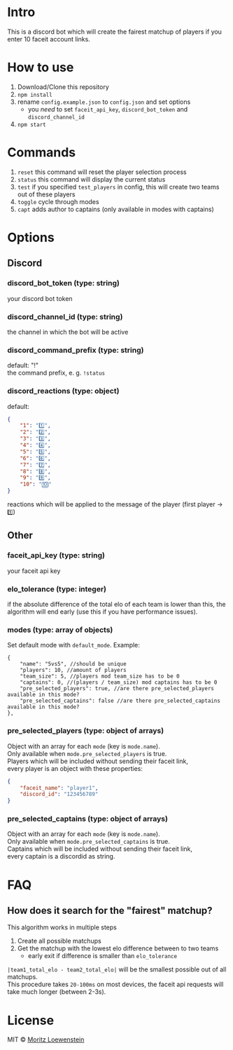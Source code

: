 # Intro
This is a discord bot which will create the fairest matchup of players if you enter 10 faceit account links.

# How to use
1. Download/Clone this repository
2. `npm install`
3. rename `config.example.json` to `config.json` and set options
   - you _need_ to set `faceit_api_key`, `discord_bot_token` and `discord_channel_id`
4. `npm start`

# Commands
1. `reset` this command will reset the player selection process
2. `status` this command will display the current status
3. `test` if you specified `test_players` in config, this will create two teams out of these players
4. `toggle` cycle through modes
5. `capt` adds author to captains (only available in modes with captains)

# Options

## Discord

### discord_bot_token (type: string)
your discord bot token  

### discord_channel_id (type: string)
the channel in which the bot will be active

### discord_command_prefix (type: string)
default: "!"  
the command prefix, e. g. `!status`

### discord_reactions (type: object)

default:
```JSON
{
    "1": "1️⃣",
    "2": "2️⃣",
    "3": "3️⃣",
    "4": "4️⃣",
    "5": "5️⃣",
    "6": "6️⃣",
    "7": "7️⃣",
    "8": "8️⃣",
    "9": "9️⃣",
    "10": "🔟"
}
```
reactions which will be applied to the message of the player (first player -> `1️⃣`)

## Other
### faceit_api_key (type: string)
your faceit api key

### elo_tolerance (type: integer)
if the absolute difference of the total elo of each team is lower than this, the algorithm will end early (use this if you have performance issues).

### modes (type: array of objects)
Set default mode with `default_mode`.
Example:  
```
{
    "name": "5vs5", //should be unique
    "players": 10, //amount of players
    "team_size": 5, //players mod team_size has to be 0
    "captains": 0, //(players / team_size) mod captains has to be 0
    "pre_selected_players": true, //are there pre_selected_players available in this mode?
    "pre_selected_captains": false //are there pre_selected_captains available in this mode?
},
```

### pre_selected_players (type: object of arrays)
Object with an array for each `mode` (key is `mode.name`).  
Only available when `mode.pre_selected_players` is true.  
Players which will be included without sending their faceit link,  
every player is an object with these properties:  
```JSON
{
    "faceit_name": "player1",
    "discord_id": "123456789"
}
```
### pre_selected_captains (type: object of arrays)
Object with an array for each `mode` (key is `mode.name`).  
Only available when `mode.pre_selected_captains` is true.  
Captains which will be included without sending their faceit link,  
every captain is a discordid as string.  

# FAQ

## How does it search for the "fairest" matchup?
This algorithm works in multiple steps
1. Create all possible matchups
2. Get the matchup with the lowest elo difference between to two teams
   - early exit if difference is smaller than `elo_tolerance`

`|team1_total_elo - team2_total_elo|` will be the smallest possible out of all matchups.  
This procedure takes `20-100ms` on most devices, the faceit api requests will take much longer (between 2-3s).

# License

MIT © [Moritz Loewenstein](https://github.com/MoritzLoewenstein)
